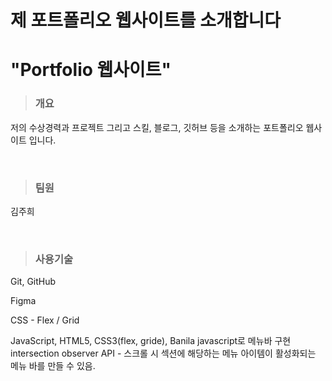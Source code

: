 <h1>제 포트폴리오 웹사이트를 소개합니다</h1>

<h1>"Portfolio 웹사이트"</h1>

<blockquote><h3>개요</h3></blockquote>
<p>저의 수상경력과 프로젝트 그리고 스킬, 블로그, 깃허브 등을 소개하는 포트폴리오 웹사이트 입니다.</p>
<br>

<blockquote><h3>팀원</h3></blockquote>
<p>김주희</p>
<br>

<blockquote><h3>사용기술</h3></blockquote>
<p>Git, GitHub</p>
<p>Figma</p>
<p>CSS - Flex / Grid</p>
<p>JavaScript, HTML5, CSS3(flex, gride), Banila javascript로 메뉴바 구현 intersection observer API - 스크롤 시 섹션에 해당하는 메뉴 아이템이 활성화되는 메뉴 바를 만들 수 있음.</p>
<br>
